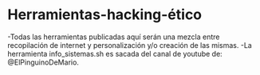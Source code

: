 # Herramientas-hacking-ético
-Todas las herramientas publicadas aquí serán una mezcla entre recopilación de internet y personalización y/o creación de las mismas.
-La herramienta info_sistemas.sh es sacada del canal de youtube de: @ElPinguinoDeMario.
